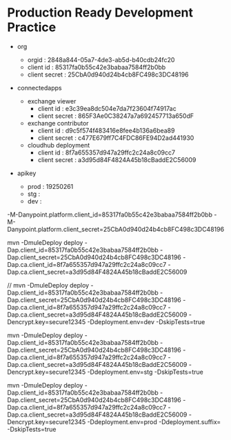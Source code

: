 # Production Ready Development Practice

* org
  * orgid : 2848a844-05a7-4de3-ab5d-b40cdb24fc20
  * client id : 85317fa0b55c42e3babaa7584ff2b0bb
  * client secret : 25CbA0d940d24b4cb8FC498c3DC48196

* connectedapps
  * exchange viewer
    * client id : e3c39ea8dc504e7da7f23604f74917ac
    * client secret : 865F3Ae0C38247a7a692457713a650dF
  * exchange contributor
    * client id : d9c5f574f483416e8fee4b136a6bea89
    * client secret : c477E679ff7C4FDC86FE94D2ad441930
  * cloudhub deployment
    * client id : 8f7a655357d947a29ffc2c24a8c09cc7
    * client secret : a3d95d84F4824A45b18cBaddE2C56009
* apikey
  * prod : 19250261
  * stg : 
  * dev : 

-M-Danypoint.platform.client_id=85317fa0b55c42e3babaa7584ff2b0bb
-M-Danypoint.platform.client_secret=25CbA0d940d24b4cb8FC498c3DC48196


mvn -DmuleDeploy deploy -Dap.client_id=85317fa0b55c42e3babaa7584ff2b0bb -Dap.client_secret=25CbA0d940d24b4cb8FC498c3DC48196 -Dap.ca.client_id=8f7a655357d947a29ffc2c24a8c09cc7 -Dap.ca.client_secret=a3d95d84F4824A45b18cBaddE2C56009

//
mvn -DmuleDeploy deploy -Dap.client_id=85317fa0b55c42e3babaa7584ff2b0bb -Dap.client_secret=25CbA0d940d24b4cb8FC498c3DC48196 -Dap.ca.client_id=8f7a655357d947a29ffc2c24a8c09cc7 -Dap.ca.client_secret=a3d95d84F4824A45b18cBaddE2C56009 -Dencrypt.key=secure12345 -Ddeployment.env=dev -DskipTests=true

mvn -DmuleDeploy deploy -Dap.client_id=85317fa0b55c42e3babaa7584ff2b0bb -Dap.client_secret=25CbA0d940d24b4cb8FC498c3DC48196 -Dap.ca.client_id=8f7a655357d947a29ffc2c24a8c09cc7 -Dap.ca.client_secret=a3d95d84F4824A45b18cBaddE2C56009 -Dencrypt.key=secure12345 -Ddeployment.env=stg -DskipTests=true

mvn -DmuleDeploy deploy -Dap.client_id=85317fa0b55c42e3babaa7584ff2b0bb -Dap.client_secret=25CbA0d940d24b4cb8FC498c3DC48196 -Dap.ca.client_id=8f7a655357d947a29ffc2c24a8c09cc7 -Dap.ca.client_secret=a3d95d84F4824A45b18cBaddE2C56009 -Dencrypt.key=secure12345 -Ddeployment.env=prod -Ddeployment.suffix= -DskipTests=true